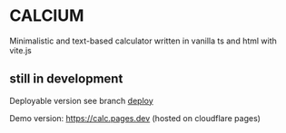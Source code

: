 # CALCIUM 

Minimalistic and text-based calculator written in vanilla ts and html with vite.js 

## still in development
Deployable version see branch [deploy](https://github.com/officialEmmel/calcium/tree/deploy/)

Demo version: https://calc.pages.dev (hosted on cloudflare pages)